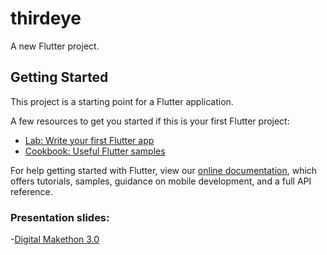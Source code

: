 # thirdeye

A new Flutter project.

## Getting Started

This project is a starting point for a Flutter application.

A few resources to get you started if this is your first Flutter project:

- [Lab: Write your first Flutter app](https://flutter.dev/docs/get-started/codelab)
- [Cookbook: Useful Flutter samples](https://flutter.dev/docs/cookbook)

For help getting started with Flutter, view our
[online documentation](https://flutter.dev/docs), which offers tutorials,
samples, guidance on mobile development, and a full API reference.

### Presentation slides:

-[Digital Makethon 3.0](https://docs.google.com/presentation/d/1vtpJcycsf3UYuRpDZUTkif_lxdRPbaKExDJQlN-QV3Y/edit#slide=id.p1)
